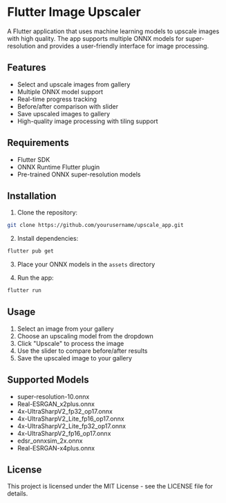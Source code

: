 # Flutter Image Upscaler

A Flutter application that uses machine learning models to upscale images with high quality. The app supports multiple ONNX models for super-resolution and provides a user-friendly interface for image processing.

## Features

- Select and upscale images from gallery
- Multiple ONNX model support
- Real-time progress tracking
- Before/after comparison with slider
- Save upscaled images to gallery
- High-quality image processing with tiling support

## Requirements

- Flutter SDK
- ONNX Runtime Flutter plugin
- Pre-trained ONNX super-resolution models

## Installation

1. Clone the repository:
```bash
git clone https://github.com/yourusername/upscale_app.git
```

2. Install dependencies:
```bash
flutter pub get
```

3. Place your ONNX models in the `assets` directory

4. Run the app:
```bash
flutter run
```

## Usage

1. Select an image from your gallery
2. Choose an upscaling model from the dropdown
3. Click "Upscale" to process the image
4. Use the slider to compare before/after results
5. Save the upscaled image to your gallery

## Supported Models

- super-resolution-10.onnx
- Real-ESRGAN_x2plus.onnx
- 4x-UltraSharpV2_fp32_op17.onnx
- 4x-UltraSharpV2_Lite_fp16_op17.onnx
- 4x-UltraSharpV2_Lite_fp32_op17.onnx
- 4x-UltraSharpV2_fp16_op17.onnx
- edsr_onnxsim_2x.onnx
- Real-ESRGAN-x4plus.onnx

## License

This project is licensed under the MIT License - see the LICENSE file for details.
